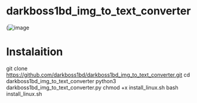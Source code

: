 # darkboss1bd_img_to_text_converter
(![image](https://i.postimg.cc/yYB3Y9JX/n.png)

# Instalaition
git clone https://github.com/darkboss1bd/darkboss1bd_img_to_text_converter.git
cd darkboss1bd_img_to_text_converter
python3 darkboss1bd_img_to_text_converter.py
chmod +x install_linux.sh
bash install_linux.sh
